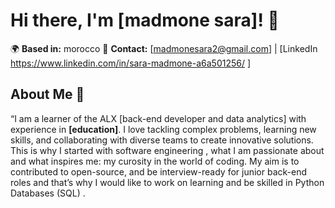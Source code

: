 # Hi there, I'm [madmone sara]! 👋
🌍 **Based in:** morocco
📧 **Contact:** [madmonesara2@gmail.com] | [LinkedIn https://www.linkedin.com/in/sara-madmone-a6a501256/ ]


## About Me 🚀
“I am a learner of the ALX [back-end developer and data analytics] with experience in **[education]**. I love tackling complex problems, learning new skills, and collaborating with diverse teams to create innovative solutions.  This is why I started with software engineering , what I am passionate about and what inspires me: my curosity in the world of coding. My aim is to contributed to open-source, and be interview-ready for junior back-end roles and that’s why I would like to work on learning and be skilled in Python Databases (SQL) .



